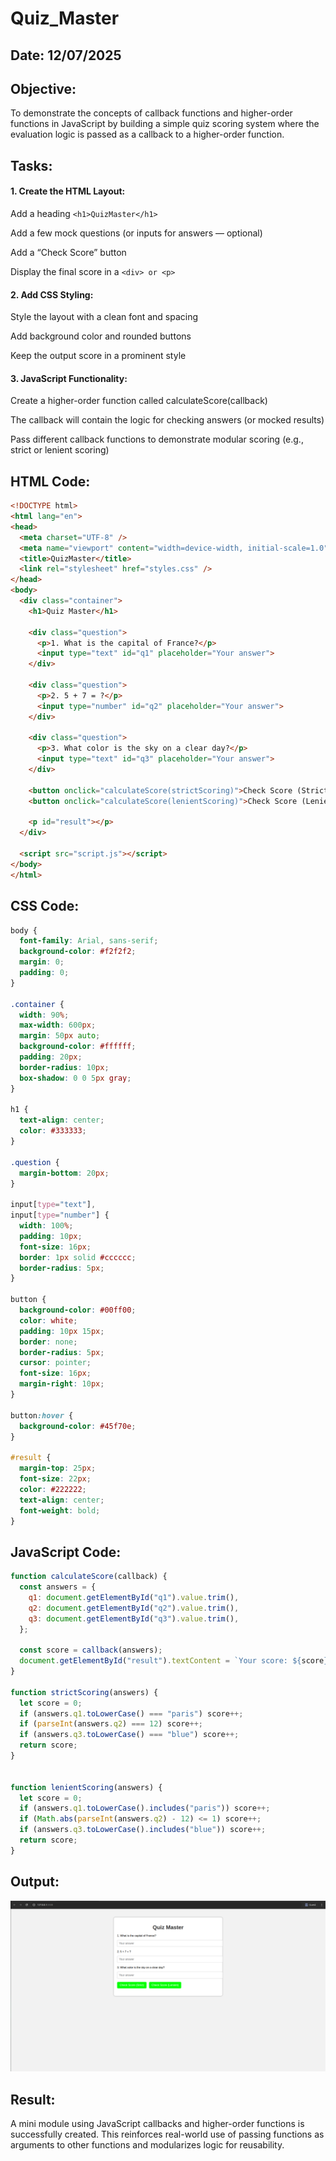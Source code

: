 # Quiz_Master
## Date: 12/07/2025
## Objective:
To demonstrate the concepts of callback functions and higher-order functions in JavaScript by building a simple quiz scoring system where the evaluation logic is passed as a callback to a higher-order function.

## Tasks:

#### 1. Create the HTML Layout:
Add a heading ```<h1>QuizMaster</h1>```

Add a few mock questions (or inputs for answers — optional)

Add a “Check Score” button

Display the final score in a ```<div> or <p>```

#### 2. Add CSS Styling:
Style the layout with a clean font and spacing

Add background color and rounded buttons

Keep the output score in a prominent style

#### 3. JavaScript Functionality:
Create a higher-order function called calculateScore(callback)

The callback will contain the logic for checking answers (or mocked results)

Pass different callback functions to demonstrate modular scoring (e.g., strict or lenient scoring)
## HTML Code:
```html
<!DOCTYPE html>
<html lang="en">
<head>
  <meta charset="UTF-8" />
  <meta name="viewport" content="width=device-width, initial-scale=1.0"/>
  <title>QuizMaster</title>
  <link rel="stylesheet" href="styles.css" />
</head>
<body>
  <div class="container">
    <h1>Quiz Master</h1>

    <div class="question">
      <p>1. What is the capital of France?</p>
      <input type="text" id="q1" placeholder="Your answer">
    </div>

    <div class="question">
      <p>2. 5 + 7 = ?</p>
      <input type="number" id="q2" placeholder="Your answer">
    </div>

    <div class="question">
      <p>3. What color is the sky on a clear day?</p>
      <input type="text" id="q3" placeholder="Your answer">
    </div>

    <button onclick="calculateScore(strictScoring)">Check Score (Strict)</button>
    <button onclick="calculateScore(lenientScoring)">Check Score (Lenient)</button>

    <p id="result"></p>
  </div>

  <script src="script.js"></script>
</body>
</html>

```
## CSS Code:
```css
body {
  font-family: Arial, sans-serif;
  background-color: #f2f2f2;
  margin: 0;
  padding: 0;
}

.container {
  width: 90%;
  max-width: 600px;
  margin: 50px auto;
  background-color: #ffffff;
  padding: 20px;
  border-radius: 10px;
  box-shadow: 0 0 5px gray;
}

h1 {
  text-align: center;
  color: #333333;
}

.question {
  margin-bottom: 20px;
}

input[type="text"],
input[type="number"] {
  width: 100%;
  padding: 10px;
  font-size: 16px;
  border: 1px solid #cccccc;
  border-radius: 5px;
}

button {
  background-color: #00ff00;
  color: white;
  padding: 10px 15px;
  border: none;
  border-radius: 5px;
  cursor: pointer;
  font-size: 16px;
  margin-right: 10px;
}

button:hover {
  background-color: #45f70e;
}

#result {
  margin-top: 25px;
  font-size: 22px;
  color: #222222;
  text-align: center;
  font-weight: bold;
}

```
## JavaScript Code:
```js
function calculateScore(callback) {
  const answers = {
    q1: document.getElementById("q1").value.trim(),
    q2: document.getElementById("q2").value.trim(),
    q3: document.getElementById("q3").value.trim(),
  };

  const score = callback(answers);
  document.getElementById("result").textContent = `Your score: ${score}/3`;
}

function strictScoring(answers) {
  let score = 0;
  if (answers.q1.toLowerCase() === "paris") score++;
  if (parseInt(answers.q2) === 12) score++;
  if (answers.q3.toLowerCase() === "blue") score++;
  return score;
}


function lenientScoring(answers) {
  let score = 0;
  if (answers.q1.toLowerCase().includes("paris")) score++;
  if (Math.abs(parseInt(answers.q2) - 12) <= 1) score++; 
  if (answers.q3.toLowerCase().includes("blue")) score++;
  return score;
}

```
## Output:
![alt text](image.png)
## Result:
A mini module using JavaScript callbacks and higher-order functions is successfully created. This reinforces real-world use of passing functions as arguments to other functions and modularizes logic for reusability.
